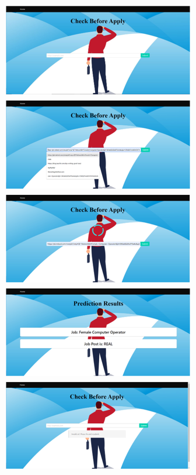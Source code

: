 ![**website home page**](https://github.com/alirazadeveloper/Python-Developement/blob/a86dd4b50c7766d72ce57f8e19557c23692530b8/home.JPG)

![**other Screens**](https://github.com/alirazadeveloper/Python-Developement/blob/9e9cd94aa50364344d0a1d49bab12f328d81d10d/Screenshot%20(223).png)

![](https://github.com/alirazadeveloper/Python-Developement/blob/9e9cd94aa50364344d0a1d49bab12f328d81d10d/Screenshot%20(225).png)

![](https://github.com/alirazadeveloper/Python-Developement/blob/9e9cd94aa50364344d0a1d49bab12f328d81d10d/Screenshot%20(226).png)

![](https://github.com/alirazadeveloper/Python-Developement/blob/9e9cd94aa50364344d0a1d49bab12f328d81d10d/Screenshot%20(227).png)

